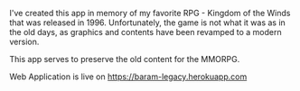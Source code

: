 I've created this app in memory of my favorite RPG - Kingdom of the Winds that was released in 1996. Unfortunately, the game is not what it was as in the old days, as graphics and contents have been revamped to a modern version.

This app serves to preserve the old content for the MMORPG. 

Web Application is live on 
https://baram-legacy.herokuapp.com
